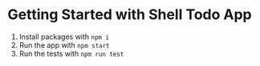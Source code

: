 # Getting Started with Shell Todo App

1. Install packages with `npm i`
2. Run the app with `npm start`
3. Run the tests with `npm run test`
